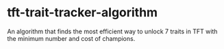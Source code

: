 # tft-trait-tracker-algorithm
An algorithm that finds the most efficient way to unlock 7 traits in TFT with the minimum number and cost of champions.

